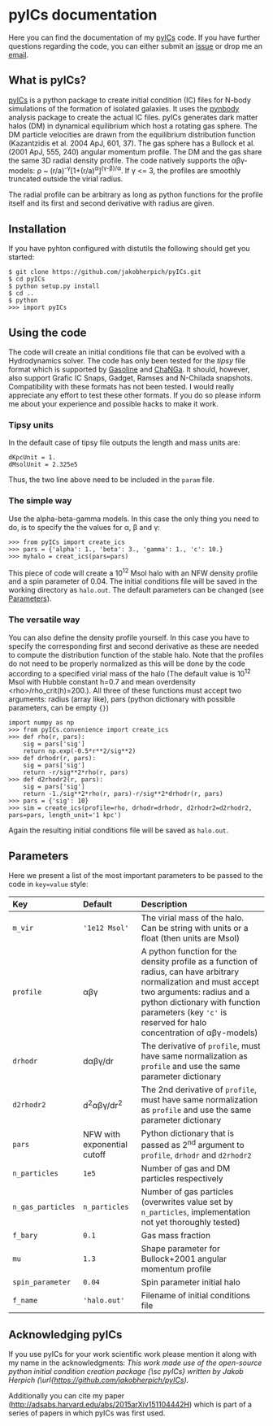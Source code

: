 # pyICs documentation
Here you can find the documentation of my [pyICs](https://github.com/jakobherpich/pyICs) code. If you have further questions regarding the code, you can either submit an [issue](https://github.com/jakobherpich/pyICs/issues) or drop me an [email](mailto:herpich@mpia.de).

## What is pyICs?
[pyICs](https://github.com/jakobherpich/pyICs) is a python package to create initial condition (IC) files for N-body simulations of the formation of isolated galaxies. It uses the [pynbody](https://github.com/pynbody/pynbody) analysis package to create the actual IC files. pyICs generates dark matter halos (DM) in dynamical equilibrium which host a rotating gas sphere. The DM particle velocities are drawn from the equilibrium distribution function (Kazantzidis et al. 2004 ApJ, 601, 37). The gas sphere has a Bullock et al. (2001 ApJ, 555, 240) angular momentum profile. The DM and the gas share the same 3D radial density profile. The code natively supports the αβγ-models: ρ ~ (r/a)<sup>-γ</sup>[1+(r/a)<sup>α</sup>]<sup>(γ-β)/α</sup>. If γ <= 3, the profiles are smoothly truncated outside the virial radius.

The radial profile can be arbitrary as long as python functions for the profile itself and its first and second derivative with radius are given.

## Installation
If you have pyhton configured with distutils the following should get you started:
```
$ git clone https://github.com/jakobherpich/pyICs.git
$ cd pyICs
$ python setup.py install
$ cd ..
$ python
>>> import pyICs
```

## Using the code
The code will create an initial conditions file that can be evolved with a Hydrodynamics solver. The code has only been tested for the *tipsy* file format which is supported by [Gasoline](http://adsabs.harvard.edu/abs/2004NewA....9..137W) and [ChaNGa](https://github.com/N-BodyShop/changa). It should, however, also support Grafic IC Snaps, Gadget, Ramses and N-Chilada snapshots. Compatibility with these formats has not been tested. I would really appreciate any effort to test these other formats. If you do so please inform me about your experience and possible hacks to make it work.

### Tipsy units
In the default case of tipsy file outputs the length and mass units are:
```
dKpcUnit = 1.
dMsolUnit = 2.325e5
```
Thus, the two line above need to be included in the `param` file.

### The simple way
Use the alpha-beta-gamma models. In this case the only thing you need to do, is to specify the the values for α, β and γ:
```
>>> from pyICs import create_ics
>>> pars = {'alpha': 1., 'beta': 3., 'gamma': 1., 'c': 10.}
>>> myhalo = creat_ics(pars=pars)
```
This piece of code will create a 10<sup>12</sup> Msol halo with an NFW density profile and a spin parameter of 0.04. The initial conditions file will be saved in the working directory as `halo.out`. The default parameters can be changed (see [Parameters](#parameters)).

### The versatile way
You can also define the density profile yourself. In this case you have to specify the corresponding first and second derivative as these are needed to compute the distribution function of the stable halo. Note that the profiles do not need to be properly normalized as this will be done by the code according to a specified virial mass of the halo (The default value is 10<sup>12</sup> Msol with Hubble constant h=0.7 and mean overdensity &lt;rho&gt;/rho_crit(h)=200.). All three of these functions must accept two arguments: radius (array like), pars (python dictionary with possible parameters, can be empty `{}`)
```
import numpy as np
>>> from pyICs.convenience import create_ics
>>> def rho(r, pars):
    sig = pars['sig']
    return np.exp(-0.5*r**2/sig**2)
>>> def drhodr(r, pars):
    sig = pars['sig']
    return -r/sig**2*rho(r, pars)
>>> def d2rhodr2(r, pars):
    sig = pars['sig']
    return -1./sig**2*rho(r, pars)-r/sig**2*drhodr(r, pars)
>>> pars = {'sig': 10}
>>> sim = create_ics(profile=rho, drhodr=drhodr, d2rhodr2=d2rhodr2, pars=pars, length_unit='1 kpc')
```
Again the resulting initial conditions file will be saved as `halo.out`.

## Parameters
Here we present a list of the most important parameters to be passed to the code in `key=value` style:

Key | Default | Description 
:-----|:---------|:-------------
`m_vir`| `'1e12 Msol'` | The virial mass of the halo. Can be string with units or a float (then units are Msol)
`profile`| αβγ | A python function for the density profile as a function of radius, can have arbitrary normalization and must accept two arguments: radius and a python dictionary with function parameters (key `'c'` is reserved for halo concentration of αβγ-models)
`drhodr`| dαβγ/dr | The derivative of `profile`, must have same normalization as `profile` and use the same parameter dictionary 
`d2rhodr2` | d<sup>2</sup>αβγ/dr<sup>2</sup> |The 2nd derivative of `profile`, must have same normalization as `profile` and use the same parameter dictionary 
`pars`| NFW with exponential cutoff | Python dictionary that is passed as 2<sup>nd</sup> argument to `profile`, `drhodr` and `d2rhodr2` 
`n_particles`|`1e5`| Number of gas and DM particles respectively 
`n_gas_particles`|`n_particles`| Number of gas particles (overwrites value set by `n_particles`, implementation not yet thoroughly tested)
`f_bary`| `0.1` | Gas mass fraction 
`mu`| `1.3` | Shape parameter for Bullock+2001 angular momentum profile 
`spin_parameter`|`0.04`|Spin parameter initial halo
`f_name`|`'halo.out'`|Filename of initial conditions file

## Acknowledging pyICs
If you use pyICs for your work scientific work please mention it along with my name in the acknowledgments:
*This work made use of the open-source python initial condition creation package {\sc pyICs} written by Jakob Herpich (\url{https://github.com/jakobherpich/pyICs).*

Additionally you can cite my paper (http://adsabs.harvard.edu/abs/2015arXiv151104442H) which is part of a series of papers in which pyICs was first used.
